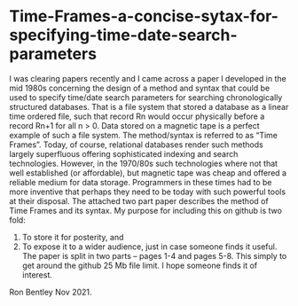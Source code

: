 # Time-Frames-a-concise-sytax-for-specifying-time-date-search-parameters

I was clearing papers recently and I came across a paper I developed in the mid 1980s concerning the design of a method and syntax that could be used to specify time/date search parameters for searching chronologically structured databases.  That is a file system that stored a database as a linear time ordered file, such that record Rn would occur physically before a record Rn+1 for all n > 0.  Data stored on a magnetic tape is a perfect example of such a file system.  The method/syntax is referred to as “Time Frames”.
Today, of course, relational databases render such methods largely superfluous offering sophisticated indexing and search technologies.  However, in the 1970/80s such technologies where not that well established (or affordable), but magnetic tape was cheap and offered a reliable medium for data storage.  Programmers in these times had to be more inventive that perhaps they need to be today with such powerful tools at their disposal.
The attached two part paper describes the method of Time Frames and its syntax.  My purpose for including this on github is two fold:
1.	To store it for posterity, and
2.	To expose it to a wider audience, just in case someone finds it useful.
The paper is split in two parts – pages 1-4 and pages 5-8.  This simply to get around the github 25 Mb file limit.  I hope someone finds it of interest.

Ron Bentley
Nov 2021.



